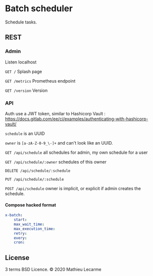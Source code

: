 Batch scheduler
====

Schedule tasks.

REST
----

### Admin

Listen localhost

`GET /` Splash page

`GET /metrics` Prometheus endpoint

`GET /version` Version

### API

Auth use a JWT token, similar to Hashicorp Vault : https://docs.gitlab.com/ee/ci/examples/authenticating-with-hashicorp-vault/

`schedule` is an UUID

`owner` is `[a-zA-Z-0-9_\-]+` and can't look like an UUID.

`GET /api/schedule` all schedules for admin, my own schedule for a user

`GET /api/schedule/:owner` schedules of this owner

`DELETE /api/schedule/:schedule`

`PUT /api/schedule/:schedule`

`POST /api/schedule` owner is implicit, or explicit if admin creates the schedule.

#### Compose hacked format

```yaml
x-batch:
    start:
    max_wait_time:
    max_execution_time:
    retry:
    every:
    cron:
```

License
-------

3 terms BSD Licence. © 2020 Mathieu Lecarme
